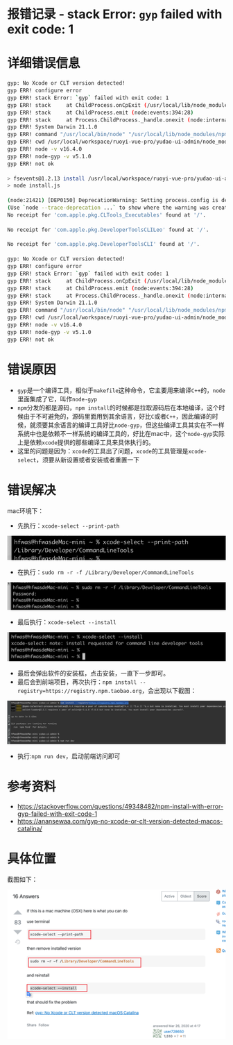 # 报错记录 - stack Error: `gyp` failed with exit code: 1

# 详细错误信息

```bash
gyp: No Xcode or CLT version detected!
gyp ERR! configure error 
gyp ERR! stack Error: `gyp` failed with exit code: 1
gyp ERR! stack     at ChildProcess.onCpExit (/usr/local/lib/node_modules/npm/node_modules/node-gyp/lib/configure.js:351:16)
gyp ERR! stack     at ChildProcess.emit (node:events:394:28)
gyp ERR! stack     at Process.ChildProcess._handle.onexit (node:internal/child_process:290:12)
gyp ERR! System Darwin 21.1.0
gyp ERR! command "/usr/local/bin/node" "/usr/local/lib/node_modules/npm/node_modules/node-gyp/bin/node-gyp.js" "rebuild"
gyp ERR! cwd /usr/local/workspace/ruoyi-vue-pro/yudao-ui-admin/node_modules/watchpack-chokidar2/node_modules/fsevents
gyp ERR! node -v v16.4.0
gyp ERR! node-gyp -v v5.1.0
gyp ERR! not ok 

> fsevents@1.2.13 install /usr/local/workspace/ruoyi-vue-pro/yudao-ui-admin/node_modules/webpack-dev-server/node_modules/fsevents
> node install.js

(node:21421) [DEP0150] DeprecationWarning: Setting process.config is deprecated. In the future the property will be read-only.
(Use `node --trace-deprecation ...` to show where the warning was created)
No receipt for 'com.apple.pkg.CLTools_Executables' found at '/'.

No receipt for 'com.apple.pkg.DeveloperToolsCLILeo' found at '/'.

No receipt for 'com.apple.pkg.DeveloperToolsCLI' found at '/'.

gyp: No Xcode or CLT version detected!
gyp ERR! configure error 
gyp ERR! stack Error: `gyp` failed with exit code: 1
gyp ERR! stack     at ChildProcess.onCpExit (/usr/local/lib/node_modules/npm/node_modules/node-gyp/lib/configure.js:351:16)
gyp ERR! stack     at ChildProcess.emit (node:events:394:28)
gyp ERR! stack     at Process.ChildProcess._handle.onexit (node:internal/child_process:290:12)
gyp ERR! System Darwin 21.1.0
gyp ERR! command "/usr/local/bin/node" "/usr/local/lib/node_modules/npm/node_modules/node-gyp/bin/node-gyp.js" "rebuild"
gyp ERR! cwd /usr/local/workspace/ruoyi-vue-pro/yudao-ui-admin/node_modules/webpack-dev-server/node_modules/fsevents
gyp ERR! node -v v16.4.0
gyp ERR! node-gyp -v v5.1.0
gyp ERR! not ok
```

# 错误原因

- `gyp`是一个编译工具，相似于`makefile`这种命令，它主要用来编译`C++`的，`node`里面集成了它，叫作`node-gyp`
- `npm`分发的都是源码，`npm install`的时候都是拉取源码后在本地编译，这个时候由于不可避免的，源码里面用到其余语言，好比`C`或者`C++`，因此编译的时候，就须要其余语言的编译工具好比`node-gyp`，但这些编译工具其实在不一样系统中也是依赖不一样系统的编译工具的，好比在mac中，这个`node-gyp`实际上是依赖`xcode`提供的那些编译工具来具体执行的。
- 这里的问题是因为：`xcode`的工具出了问题，`xcode`的工具管理是`xcode-select`，须要从新设置或者安装或者重置一下

# 错误解决

mac环境下：

- 先执行：`xcode-select --print-path`

![image-20220222230004665](./images/image-20220222230004665.png)

- 在执行：`sudo rm -r -f /Library/Developer/CommandLineTools`

![image-20220222230017837](./images/image-20220222230017837.png)

- 最后执行：`xcode-select --install`

![image-20220222230031503](./images/image-20220222230031503.png)

- 最后会弹出软件的安装框，点击安装，一直下一步即可。
- 最后会到前端项目，再次执行：`npm install --registry=https://registry.npm.taobao.org`，会出现以下截图：

![image-20220222230238883](./images/image-20220222230238883.png)

- 执行:`npm run dev`，启动前端访问即可

# 参考资料

- https://stackoverflow.com/questions/49348482/npm-install-with-error-gyp-failed-with-exit-code-1
- https://anansewaa.com/gyp-no-xcode-or-clt-version-detected-macos-catalina/

# 具体位置

截图如下：

![image-20220222225832442](./images/image-20220222225832442.png)
